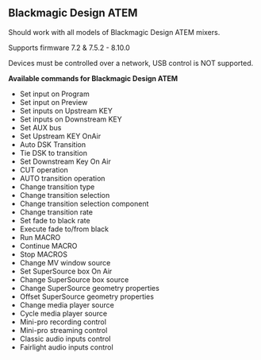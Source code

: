 ## Blackmagic Design ATEM

Should work with all models of Blackmagic Design ATEM mixers.

Supports firmware 7.2 & 7.5.2 - 8.10.0

Devices must be controlled over a network, USB control is NOT supported.

**Available commands for Blackmagic Design ATEM**

- Set input on Program
- Set input on Preview
- Set inputs on Upstream KEY
- Set inputs on Downstream KEY
- Set AUX bus
- Set Upstream KEY OnAir
- Auto DSK Transition
- Tie DSK to transition
- Set Downstream Key On Air
- CUT operation
- AUTO transition operation
- Change transition type
- Change transition selection
- Change transition selection component
- Change transition rate
- Set fade to black rate
- Execute fade to/from black
- Run MACRO
- Continue MACRO
- Stop MACROS
- Change MV window source
- Set SuperSource box On Air
- Change SuperSource box source
- Change SuperSource geometry properties
- Offset SuperSource geometry properties
- Change media player source
- Cycle media player source
- Mini-pro recording control
- Mini-pro streaming control
- Classic audio inputs control
- Fairlight audio inputs control
